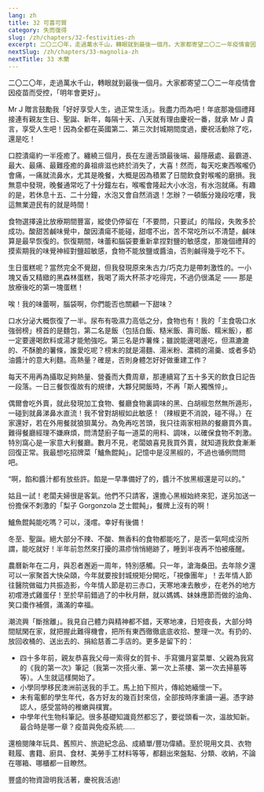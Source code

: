 ```yaml
---
lang: zh
title: 32 可喜可賀
category: 失而復得
slug: /zh/chapters/32-festivities-zh
excerpt: 二〇二〇年，走過萬水千山，轉眼就到最後一個月。大家都寄望二〇二一年疫情會因疫苗而受控，「明年會更好」。
nextSlug: /zh/chapters/33-magnolia-zh
nextTitle: 33 木蘭
---
```


<p class="cn">二〇二〇年，走過萬水千山，轉眼就到最後一個月。大家都寄望二〇二一年疫情會因疫苗而受控，「明年會更好」。

<p class="cn">Mr J 贈言鼓勵我「好好享受人生，過正常生活」。我盡力而為吧！年底那幾個禮拜接連有親友生日、聖誕、新年，每隔十天、八天就有理由慶祝一番，就承 Mr J 貴言，享受人生吧！因為全都在英國第二、第三次封城期間度過，慶祝活動除了吃，還是吃！

<p class="cn">口腔潰瘍約一半痊癒了。纏繞三個月，長在左邊舌頭最後端、最隱蔽處、最霸道、最大、最痛、最難痊癒的鼻祖痱滋也終於消失了，大喜！然而，每天吃東西喉嚨仍會痛，一痛就流鼻水，尤其是晚餐，大概是因為積累了日間飲食對喉嚨的磨損。我無意中發現，晚餐通常吃了十分鐘左右，喉嚨會隆起大小水泡，有水泡就痛。有趣的是，若休息十五、二十分鐘，水泡又會自然消退！怎辦？一頓飯分幾段吃嘍，我這無業遊民有的就是時間！

<p class="cn">食物選擇遠比放療期間豐富，縱使仍停留在「不要問，只要試」的階段，失敗多於成功。酸甜苦鹹味覺中，酸因潰瘍不能碰，甜嚐不出，苦不常吃所以不清楚，鹹味算是最早恢復的。恢復期間，味蕾和腦袋要重新拿捏對鹽的敏感度，那幾個禮拜的摸索期我的味覺神經對鹽超敏感，食物不能放鹽或醬油，否則鹹得幾乎吃不下。

<p class="cn">生日蛋糕呢？當然完全不覺甜，但我發現原來朱古力/巧克力是帶刺激性的。一小塊又香又精緻的黑森林蛋糕，我喝了兩大杯茶才吃得完，不過仍很滿足 —— 那是放療後吃的第一塊蛋糕！

<p class="cn">唉！我的味蕾啊，腦袋啊，你們能否也關顧一下甜味？

<p class="cn">口水分泌大概恢復了一半。尿布有吸濕力高低之分，食物也有！我的「主食吸口水強弱榜」榜首的是麵包，第二名是飯（包括白飯、糙米飯、壽司飯、糯米飯），都一定要邊喝飲料或湯才能勉強吃。第三名是炸薯條；雖說能邊喝邊吃，但濕漉漉的、不酥脆的薯條，誰愛吃呢？榜末的就是湯麵、湯米粉、濃稠的湯羹、或者多奶油醬汁的意大利麵。高熱量？確是，否則身體怎好好做重建工作？

<p class="cn">每天不用再為攝取足夠熱量、營養而大費周章，那連續寫了五十多天的飲食日記告一段落。一日三餐恢復故有的規律，大夥兒開飯時，不再「斯人獨憔悴」。

<p class="cn">偶爾會吃外賣，就此發現加工食物、餐廳食物裏調味的黑、白胡椒忽然無所遁形，一碰到就鼻涕鼻水直流！我不曾對胡椒如此敏感！（辣椒更不消說，碰不得。）在家還好，若在外用餐就狼狽萬分。為免再吃苦頭，我只往兩家相熟的餐廳買外賣。難得餐廳經理不嫌麻煩，問清楚廚子每一道菜的用料、調味，以確保食物不刺激。特別窩心是一家意大利餐廳。數月不見，老闆娘喜見我買外賣，就知道我飲食漸漸回復正常。我最想吃招牌菜「鱸魚餛飩」。記憶中是沒黑椒的，不過也循例問問吧。

<q class="cn">啊，餡和醬汁都有放些許。餡是一早準備好了的，醬汁不放黑椒還是可以的。

<p class="cn">姑且一試！老闆夫婦很是客氣。他們不只請客，還擔心黑椒始終來犯，遂另加送一份擔保不刺激的「梨子 Gorgonzola 芝士餛飩」，餐牌上沒有的啊！

<p class="cn">鱸魚餛飩能吃嗎？可以，淺嚐。幸好有後備！

<p class="cn">冬至、聖誕。絕大部分不辣、不酸、無香料的食物都能吃了，是否一氣呵成沒所謂，能吃就好！半年前忽然來打擾的濕疹悄悄絕跡了，睡到半夜再不怕被癢醒。

<p class="cn">農曆新年在二月，與忍者邂逅一周年，特別感觸。只一年，滄海桑田。去年除夕還可以一家聚首大快朵頤，今年就要按封城規矩分開吃，「視像團年」！去年情人節往醫院做磁力共振造影，今年情人節是初三赤口，天寒地凍去散步，在老外的地方初嚐港式雞蛋仔！至於早前錯過了的中秋月餅，就以媽媽、妹妹應節而做的油角、笑口棗作補償，滿滿的幸福。

<p class="cn">潮流興「斷捨離」。我見自己體力與精神都不錯，天寒地凍，日短夜長，大部分時間賦閑在家，就把握此難得機會，把所有東西徹徹底底收拾、整理一次。有扔的、放回收桶的、送出去的、捐給慈善二手店的。更多是留下的：

<ul>
<li class="cn">四十多年前，親友恭喜我父母一索得女的賀卡、手寫彌月宴菜單、父親為我寫的《我的第一次》筆記（我第一次搭火車、第一次上茶樓、第一次去掃墓等等）。人生就這樣開始了。

<li class="cn">小學同學移民澳洲前送我的手工。馬上拍下照片，傳給她緬懷一下。

<li class="cn">未有電郵的學生年代，各方好友的幾百封來信，全部按時序重讀一遍。憑字跡認人，感受當時的稚嫩與樸實。

<li class="cn">中學年代生物科筆記。很多基礎知識竟然都忘了，要從頭看一次，溫故知新。最合時是哪一章？疫苗與免疫系統......
</ul>

<p class="cn">還檢閱陳年玩具、舊照片、旅遊紀念品、成績單/豐功偉績。至於現用文具、衣物鞋履、書籍、廚具、食材、美勞手工材料等等，都翻出來盤點、分類、收納，不論在哪箱、哪櫃都一目瞭然。

<p class="cn">豐盛的物資證明我活著，慶祝我活過!